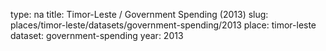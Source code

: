 type: na
title: Timor-Leste / Government Spending (2013)
slug: places/timor-leste/datasets/government-spending/2013
place: timor-leste
dataset: government-spending
year: 2013

